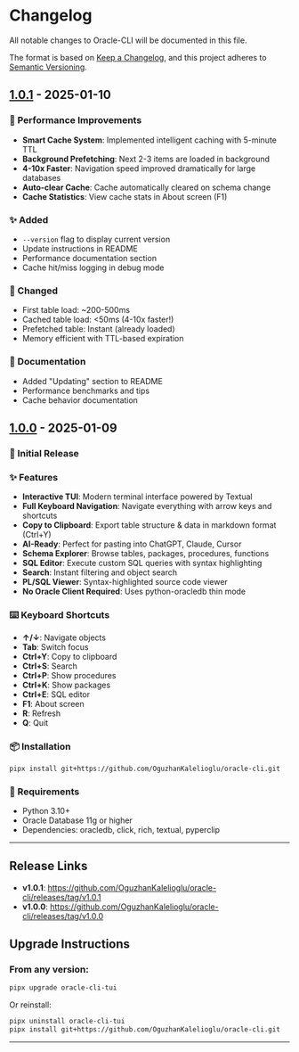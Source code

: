 # Changelog

All notable changes to Oracle-CLI will be documented in this file.

The format is based on [Keep a Changelog](https://keepachangelog.com/en/1.0.0/),
and this project adheres to [Semantic Versioning](https://semver.org/spec/v2.0.0.html).

## [1.0.1] - 2025-01-10

### 🚀 Performance Improvements
- **Smart Cache System**: Implemented intelligent caching with 5-minute TTL
- **Background Prefetching**: Next 2-3 items are loaded in background
- **4-10x Faster**: Navigation speed improved dramatically for large databases
- **Auto-clear Cache**: Cache automatically cleared on schema change
- **Cache Statistics**: View cache stats in About screen (F1)

### ✨ Added
- `--version` flag to display current version
- Update instructions in README
- Performance documentation section
- Cache hit/miss logging in debug mode

### 🔧 Changed
- First table load: ~200-500ms
- Cached table load: <50ms (4-10x faster!)
- Prefetched table: Instant (already loaded)
- Memory efficient with TTL-based expiration

### 📝 Documentation
- Added "Updating" section to README
- Performance benchmarks and tips
- Cache behavior documentation

## [1.0.0] - 2025-01-09

### 🎉 Initial Release

### ✨ Features
- **Interactive TUI**: Modern terminal interface powered by Textual
- **Full Keyboard Navigation**: Navigate everything with arrow keys and shortcuts
- **Copy to Clipboard**: Export table structure & data in markdown format (Ctrl+Y)
- **AI-Ready**: Perfect for pasting into ChatGPT, Claude, Cursor
- **Schema Explorer**: Browse tables, packages, procedures, functions
- **SQL Editor**: Execute custom SQL queries with syntax highlighting
- **Search**: Instant filtering and object search
- **PL/SQL Viewer**: Syntax-highlighted source code viewer
- **No Oracle Client Required**: Uses python-oracledb thin mode

### ⌨️ Keyboard Shortcuts
- **↑/↓**: Navigate objects
- **Tab**: Switch focus
- **Ctrl+Y**: Copy to clipboard
- **Ctrl+S**: Search
- **Ctrl+P**: Show procedures
- **Ctrl+K**: Show packages
- **Ctrl+E**: SQL editor
- **F1**: About screen
- **R**: Refresh
- **Q**: Quit

### 📦 Installation
```bash
pipx install git+https://github.com/OguzhanKalelioglu/oracle-cli.git
```

### 🔧 Requirements
- Python 3.10+
- Oracle Database 11g or higher
- Dependencies: oracledb, click, rich, textual, pyperclip

---

## Release Links

- **v1.0.1**: https://github.com/OguzhanKalelioglu/oracle-cli/releases/tag/v1.0.1
- **v1.0.0**: https://github.com/OguzhanKalelioglu/oracle-cli/releases/tag/v1.0.0

## Upgrade Instructions

### From any version:
```bash
pipx upgrade oracle-cli-tui
```

Or reinstall:
```bash
pipx uninstall oracle-cli-tui
pipx install git+https://github.com/OguzhanKalelioglu/oracle-cli.git
```

---

[1.0.1]: https://github.com/OguzhanKalelioglu/oracle-cli/compare/v1.0.0...v1.0.1
[1.0.0]: https://github.com/OguzhanKalelioglu/oracle-cli/releases/tag/v1.0.0


